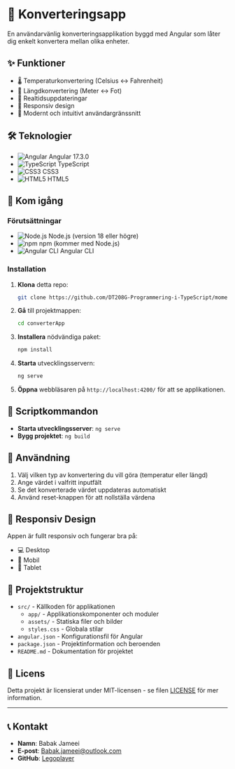 # 🔄 Konverteringsapp

En användarvänlig konverteringsapplikation byggd med Angular som låter dig enkelt konvertera mellan olika enheter.

## ✨ Funktioner

- 🌡️ Temperaturkonvertering (Celsius ↔️ Fahrenheit)
- 📏 Längdkonvertering (Meter ↔️ Fot)
- 🔄 Realtidsuppdateringar
- 📱 Responsiv design
- 🎨 Modernt och intuitivt användargränssnitt

## 🛠️ Teknologier

- ![Angular](https://img.shields.io/badge/Angular-DD0031?style=for-the-badge&logo=angular&logoColor=white) Angular 17.3.0
- ![TypeScript](https://img.shields.io/badge/TypeScript-007ACC?style=for-the-badge&logo=typescript&logoColor=white) TypeScript
- ![CSS3](https://img.shields.io/badge/CSS3-1572B6?style=for-the-badge&logo=css3&logoColor=white) CSS3
- ![HTML5](https://img.shields.io/badge/HTML5-E34F26?style=for-the-badge&logo=html5&logoColor=white) HTML5

## 🚀 Kom igång

### Förutsättningar

- ![Node.js](https://img.shields.io/badge/Node.js-43853D?style=for-the-badge&logo=node.js&logoColor=white) Node.js (version 18 eller högre)
- ![npm](https://img.shields.io/badge/npm-CB3837?style=for-the-badge&logo=npm&logoColor=white) npm (kommer med Node.js)
- ![Angular CLI](https://img.shields.io/badge/Angular_CLI-DD0031?style=for-the-badge&logo=angular&logoColor=white) Angular CLI

### Installation

1. **Klona** detta repo:

   ```bash
   git clone https://github.com/DT208G-Programmering-i-TypeScript/moment-3
   ```

2. **Gå** till projektmappen:

   ```bash
   cd converterApp
   ```

3. **Installera** nödvändiga paket:

   ```bash
   npm install
   ```

4. **Starta** utvecklingsservern:

   ```bash
   ng serve
   ```

5. **Öppna** webbläsaren på `http://localhost:4200/` för att se applikationen.

## 📄 Scriptkommandon

- **Starta utvecklingsserver**: `ng serve`
- **Bygg projektet**: `ng build`

## 📖 Användning

1. Välj vilken typ av konvertering du vill göra (temperatur eller längd)
2. Ange värdet i valfritt inputfält
3. Se det konverterade värdet uppdateras automatiskt
4. Använd reset-knappen för att nollställa värdena

## 📱 Responsiv Design

Appen är fullt responsiv och fungerar bra på:
- 💻 Desktop
- 📱 Mobil
- 📱 Tablet

## 📁 Projektstruktur

- `src/` - Källkoden för applikationen
  - `app/` - Applikationskomponenter och moduler
  - `assets/` - Statiska filer och bilder
  - `styles.css` - Globala stilar
- `angular.json` - Konfigurationsfil för Angular
- `package.json` - Projektinformation och beroenden
- `README.md` - Dokumentation för projektet


## 📄 Licens

Detta projekt är licensierat under MIT-licensen - se filen [LICENSE](LICENSE) för mer information.

---

## 📞 Kontakt

- **Namn**: Babak Jameei
- **E-post**: Babak.jameei@outlook.com
- **GitHub**: [Legoplayer](https://github.com/Legoplayer)
